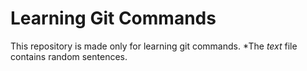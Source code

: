 # Learning Git Commands
This repository is made only for learning git commands.
*The *text* file contains random sentences.
